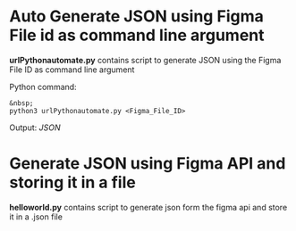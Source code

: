 # Auto Generate JSON using Figma File id as command line argument

**urlPythonautomate.py** contains script to generate JSON using the Figma File ID as command line argument

Python command:

	&nbsp;	
	python3 urlPythonautomate.py <Figma_File_ID>

Output:
	*JSON*


# Generate JSON using Figma API and storing it in a file

**helloworld.py** contains script to generate json form the figma api and store it in a .json file
